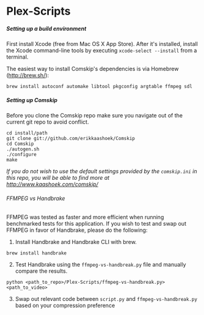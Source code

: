 # Plex-Scripts


##### Setting up a build environment
First install Xcode (free from Mac OS X App Store). After it's installed, install the Xcode command-line tools by executing `xcode-select --install` from a terminal.

The easiest way to install Comskip's dependencies is via Homebrew (http://brew.sh/):
```shell
brew install autoconf automake libtool pkgconfig argtable ffmpeg sdl
```

##### Setting up Comskip
Before you clone the Comskip repo make sure you navigate out of the current git repo to avoid conflict.

```
cd install/path
git clone git://github.com/erikkaashoek/Comskip
cd Comskip
./autogen.sh
./configure
make
```
*If you do not wish to use the default settings provided by the `comskip.ini` in this repo, you will be able to find more at http://www.kaashoek.com/comskip/*

###### FFMPEG vs Handbrake
FFMPEG was tested as faster and more efficient when running benchmarked tests for this application. If you wish to test and swap out FFMPEG in favor of Handbrake, please do the following:
1. Install Handbrake and Handbrake CLI with brew.
```shell
brew install handbrake
```
2. Test Handbrake using the `ffmpeg-vs-handbreak.py` file and manually compare the results.
```shell
python <path_to_repo>/Plex-Scripts/ffmpeg-vs-handbreak.py> <path_to_video>
```
3. Swap out relevant code between `script.py` and `ffmpeg-vs-handbreak.py` based on your compression preference
